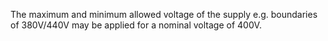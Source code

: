 The maximum and minimum allowed voltage of the supply e.g. boundaries of 380V/440V may be applied for a nominal voltage of 400V.